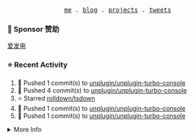 <p align="center">
  <samp>
    <a href="https://yuy1n.io">me</a> .
    <a href="https://yuy1n.io/blog">blog</a> .
    <a href="https://yuy1n.io/projects">projects</a> .
    <a href="https://twitter.com/yuyinws">tweets</a>
  </samp>
</p>

### 💖 Sponsor 赞助

[爱发电](https://afdian.com/a/yuyinws)

### ⭐️ Recent Activity
<!--RECENT_ACTIVITY:start-->
1. 💪 Pushed 1 commit(s) to [unplugin/unplugin-turbo-console](https://github.com/unplugin/unplugin-turbo-console)<br>
2. 💪 Pushed 4 commit(s) to [unplugin/unplugin-turbo-console](https://github.com/unplugin/unplugin-turbo-console)<br>
3. ⭐️ Starred [rolldown/tsdown](https://github.com/rolldown/tsdown)<br>
4. 💪 Pushed 1 commit(s) to [unplugin/unplugin-turbo-console](https://github.com/unplugin/unplugin-turbo-console)<br>
5. 💪 Pushed 1 commit(s) to [unplugin/unplugin-turbo-console](https://github.com/unplugin/unplugin-turbo-console)<br>
<!--RECENT_ACTIVITY:end-->

<details>
  <summary>
  More Info
  </summary>

[![wakatime](https://wakatime.com/badge/user/51143705-a99d-4e70-b101-fd9e1cb44e71.svg)](https://wakatime.com/@51143705-a99d-4e70-b101-fd9e1cb44e71)

<img src="https://cdn.jsdelivr.net/gh/yuyinws/yuyinws/gitmand.svg" />
<br />
<img src="https://card.yuy1n.io/card/76561198340841543/dark,bg-game-1850570" />
<br />
<img src="https://cdn.jsdelivr.net/gh/yuyinws/yuyinws/github-metrics.svg" />
</details>
